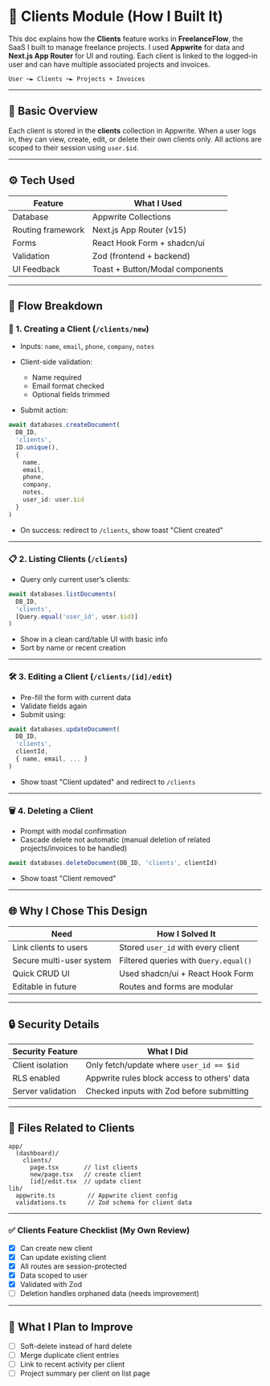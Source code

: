 # 👥 Clients Module (How I Built It)

This doc explains how the **Clients** feature works in **FreelanceFlow**, the SaaS I built to manage freelance projects. I used **Appwrite** for data and **Next.js App Router** for UI and routing. Each client is linked to the logged-in user and can have multiple associated projects and invoices.

```
User ─► Clients ─► Projects + Invoices
```

---

## 🧩 Basic Overview

Each client is stored in the **clients** collection in Appwrite. When a user logs in, they can view, create, edit, or delete their own clients only. All actions are scoped to their session using `user.$id`.

---

## ⚙️ Tech Used

| Feature           | What I Used                     |
| ----------------- | ------------------------------- |
| Database          | Appwrite Collections            |
| Routing framework | Next.js App Router (v15)        |
| Forms             | React Hook Form + shadcn/ui     |
| Validation        | Zod (frontend + backend)        |
| UI Feedback       | Toast + Button/Modal components |

---

## 🔄 Flow Breakdown

### 📄 1. Creating a Client (`/clients/new`)

* Inputs: `name`, `email`, `phone`, `company`, `notes`
* Client-side validation:

  * Name required
  * Email format checked
  * Optional fields trimmed
* Submit action:

```ts
await databases.createDocument(
  DB_ID,
  'clients',
  ID.unique(),
  {
    name,
    email,
    phone,
    company,
    notes,
    user_id: user.$id
  }
)
```

* On success: redirect to `/clients`, show toast "Client created"

---

### 📋 2. Listing Clients (`/clients`)

* Query only current user’s clients:

```ts
await databases.listDocuments(
  DB_ID,
  'clients',
  [Query.equal('user_id', user.$id)]
)
```

* Show in a clean card/table UI with basic info
* Sort by name or recent creation

---

### 🛠️ 3. Editing a Client (`/clients/[id]/edit`)

* Pre-fill the form with current data
* Validate fields again
* Submit using:

```ts
await databases.updateDocument(
  DB_ID,
  'clients',
  clientId,
  { name, email, ... }
)
```

* Show toast "Client updated" and redirect to `/clients`

---

### 🗑️ 4. Deleting a Client

* Prompt with modal confirmation
* Cascade delete not automatic (manual deletion of related projects/invoices to be handled)

```ts
await databases.deleteDocument(DB_ID, 'clients', clientId)
```

* Show toast "Client removed"

---

## 🌐 Why I Chose This Design

| Need                     | How I Solved It                       |
| ------------------------ | ------------------------------------- |
| Link clients to users    | Stored `user_id` with every client    |
| Secure multi-user system | Filtered queries with `Query.equal()` |
| Quick CRUD UI            | Used shadcn/ui + React Hook Form      |
| Editable in future       | Routes and forms are modular          |

---

## 🔒 Security Details

| Security Feature  | What I Did                                  |
| ----------------- | ------------------------------------------- |
| Client isolation  | Only fetch/update where `user_id == $id`    |
| RLS enabled       | Appwrite rules block access to others' data |
| Server validation | Checked inputs with Zod before submitting   |

---

## 📁 Files Related to Clients

```
app/
  (dashboard)/
    clients/
      page.tsx       // list clients
      new/page.tsx   // create client
      [id]/edit.tsx  // update client
lib/
  appwrite.ts         // Appwrite client config
  validations.ts      // Zod schema for client data
```

---

### ✅ Clients Feature Checklist (My Own Review)

* [x] Can create new client
* [x] Can update existing client
* [x] All routes are session-protected
* [x] Data scoped to user
* [x] Validated with Zod
* [ ] Deletion handles orphaned data (needs improvement)

---

## 📌 What I Plan to Improve

* [ ] Soft-delete instead of hard delete
* [ ] Merge duplicate client entries
* [ ] Link to recent activity per client
* [ ] Project summary per client on list page
